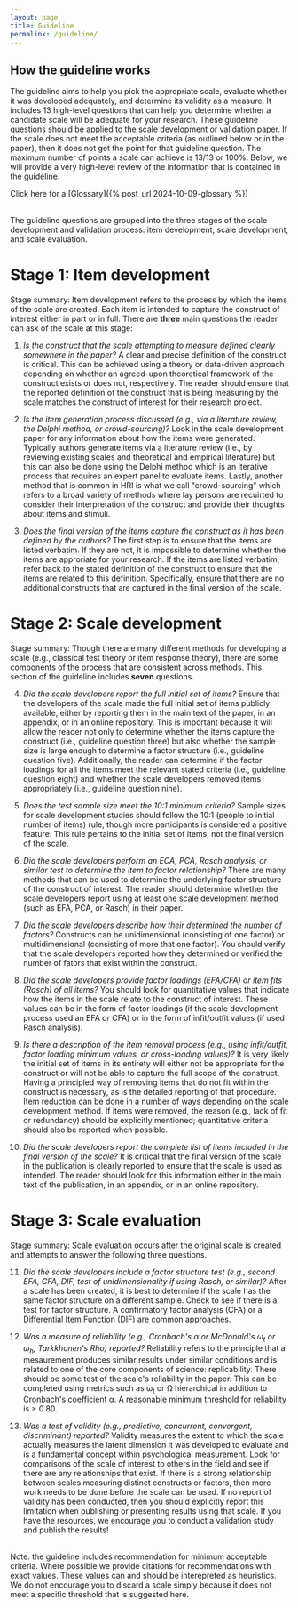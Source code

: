 ```yaml
---
layout: page
title: Guideline
permalink: /guideline/
---
```


## How the guideline works

The guideline aims to help you pick the appropriate scale, evaluate whether it was developed adequately, and determine its validity as a measure. It includes 13 high-level questions that can help you determine whether a candidate scale will be adequate for your research. These guideline questions should be applied to the scale development or validation paper. If the scale does not meet the acceptable criteria (as outlined below or in the paper), then it does not get the point for that guideline question. The maximum number of points a scale can achieve is 13/13 or 100%. Below, we will provide a very high-level review of the information that is contained in the guideline. 

Click here for a [Glossary]({% post_url 2024-10-09-glossary %})

<br>The guideline questions are grouped into the three stages of the scale development and validation process: item development, scale development, and scale evaluation.

# Stage 1: Item development
Stage summary: Item development refers to the process by which the items of the scale are created. Each item is intended to capture the construct of interest either in part or in full. There are **three** main questions the reader can ask of the scale at this stage:

1. *Is the construct that the scale attempting to measure defined clearly somewhere in the paper?*
A clear and precise definition of the construct is critical. This can be achieved using a theory or data-driven approach depending on whether an agreed-upon theoretical framework of the construct exists or does not, respectively. The reader should ensure that the reported definition of the construct that is being measuring by the scale matches the construct of interest for their research project.

2. *Is the item generation process discussed (e.g., via a literature review, the Delphi method, or crowd-sourcing)?*
Look in the scale development paper for any information about how the items were generated. Typically authors generate items via a literature review (i.e., by reviewing existing scales and theoretical and empirical literature) but this can also be done using the Delphi method which is an iterative process that requires an expert panel to evaluate items. Lastly, another method that is common in HRI is what we call "crowd-sourcing" which refers to a broad variety of methods where lay persons are recuirted to consider their interpretation of the construct and provide their thoughts about items and stimuli.

3. *Does the final version of the items capture the construct as it has been defined by the authors?*
The first step is to ensure that the items are listed verbatim. If they are not, it is impossible to determine whether the items are approriate for your research. If the items are listed verbatim, refer back to the stated definition of the construct to ensure that the items are related to this definition. Specifically, ensure that there are no additional constructs that are captured in the final version of the scale.

# Stage 2: Scale development
Stage summary: Though there are many different methods for developing a scale (e.g., classical test theory or item response theory), there are some components of the process that are consistent across methods. This section of the guideline includes **seven** questions.

4. *Did the scale developers report the full initial set of items?*
Ensure that the developers of the scale made the full initial set of items publicly available, either by reporting them in the main text of the paper, in an appendix, or in an online repository. This is important because  it will allow the reader not only to determine whether the items capture the construct (i.e., guideline question three) but also whether the sample size is large enough to determine a factor structure (i.e., guideline question five). Additionally, the reader can determine if the factor loadings for all the items meet the relevant stated criteria (i.e., guideline question eight) and whether the scale developers removed items appropriately (i.e., guideline question nine). 

5. *Does the test sample size meet the 10:1 minimum criteria?*
Sample sizes for scale development studies should follow the 10:1 (people to initial number of items) rule, though more participants is considered a positive feature. This rule pertains to the initial set of items, not the final version of the scale.

6. *Did the scale developers perform an ECA, PCA, Rasch analysis, or similar test to determine the item to factor relationship?*
There are many methods that can be used to determine the underlying factor structure of the construct of interest. The reader should determine whether the scale developers report using at least one scale development method (such as EFA, PCA, or Rasch) in their paper.

7. *Did the scale developers describe how their determined the number of factors?*
Constructs can be unidimensional (consisting of one factor) or multidimensional (consisting of more that one factor). You should verify that the scale developers reported how they determined or verified the number of fators that exist within the construct.

8. *Did the scale developers provide factor loadings (EFA/CFA) or item fits (Rasch) of all items?*
You should look for quantitative values that indicate how the items in the scale relate to the construct of interest. These values can be in the form of factor loadings (if the scale development process used an EFA or CFA) or in the form of infit/outfit values (if used Rasch analysis).

9. *Is there a description of the item removal process (e.g., using infit/outfit, factor loading minimum values, or cross-loading values)?*
It is very likely the initial set of items in its entirety will either not be appropriate for the construct or will not be able to capture the full scope of the construct. Having a principled way of removing items that do not fit within the construct is necessary, as is the detailed reporting of that procedure. Item reduction can be done in a number of ways depending on the scale development method. If items were removed, the reason (e.g., lack of fit or redundancy) should be explicitly mentioned; quantitative criteria should also be reported when possible.

10. *Did the scale developers report the complete list of items included in the final version of the scale?*
It is critical that the final version of the scale in the publication is clearly reported to ensure that the scale is used as intended. The reader should look for this information either in the main text of the publication, in an appendix, or in an online repository.

# Stage 3: Scale evaluation
Stage summary: Scale evaluation occurs after the original scale is created and attempts to answer the following
three questions.

11. *Did the scale developers include a factor structure test (e.g., second EFA, CFA, DIF, test of unidimensionality if using Rasch, or similar)?*
After a scale has been created, it is best to determine if the scale has the same factor structure on a different sample. Check to see if there is a test for factor structure. A confirmatory factor analysis (CFA) or a Differential Item Function (DIF) are common approaches.

12. *Was a measure of reliability (e.g., Cronbach's &alpha; or McDonald's ω<sub>t</sub> or ω<sub>h</sub>, Tarkkhonen's Rho) reported?*
Reliability refers to the principle that a mesaurement produces similar results under similar conditions and is related to one of the core components of science: replicability. There should be some test of the scale's reliability in the paper. This can be completed using metrics such as ω<sub>t</sub> or &Omega; hierarchical in addition to Cronbach's coefficient &alpha;. A reasonable minimum threshold for reliability is &ge; 0.80.

13. *Was a test of validity (e.g., predictive, concurrent, convergent, discriminant) reported?*
Validity measures the extent to which the scale actually measures the latent dimension it was developed to
evaluate and is a fundamental concept within psychological measurement. Look for comparisons of the scale of interest to others in the field and see if there are any relationships that exist. If there is a strong relationship between scales measuring distinct constructs or factors, then more work needs to be done before the scale can be used. If no report of validity has been conducted, then you should explicitly report this limitation when publishing or presenting results using that scale. If you have the resources, we encourage you to conduct a validation study and publish the results!


<br>Note: the guideline includes recommendation for minimum acceptable criteria. Where possible we provide citations for recommendations with exact values. These values can and should be interepreted as heuristics. We do not encourage you to discard a scale simply because it does not meet a specific threshold that is suggested here.



